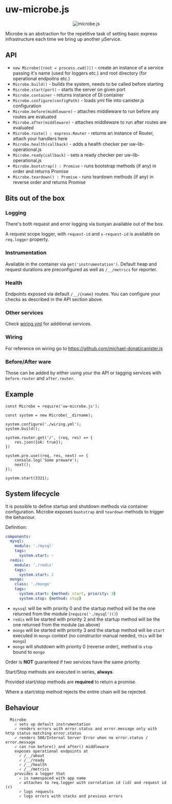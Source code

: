 # uw-microbe.js

<p align="center">
  <img src="https://raw.githubusercontent.com/utilitywarehouse/uw-microbe.js/master/logo.jpg" alt="microbe.js"/>
</p>

Microbe is an abstraction for the repetitive task of setting basic express infrastructure each time we bring up another μService.

## API

- `new Microbe([root = process.cwd()])` - create an instance of a service passing it's name (used for loggers etc.) and root directory (for operational endpoitns etc.)
- `Microbe.build()` - builds the system, needs to be called before starting
- `Microbe.start(port)` - starts the server on given port
- `Microbe.container` - returns instance of DI container
- `Microbe.configure(configPath)` - loads yml file into canister.js configuration
- `Microbe.before(middleware)` - attaches middleware to run before any routes are evaluated
- `Microbe.after(middleware)` - attaches middleware to run after routes are evaluated
- `Microbe.route() : express.Router` - returns an instance of Router, attach your handlers here
- `Microbe.health(callback)` - adds a health checker per uw-lib-operational.js
- `Microbe.ready(callback)` - sets a ready checker per uw-lib-operational.js
- `Microbe.bootstrap() : Promise` - runs bootstrap methods (if any) in order and returns Promise
- `Microbe.teardown() : Promise` - runs teardown methods (if any) in reverse order and returns Promise


## Bits out of the box

### Logging

There's both request and error logging via bunyan available out of the box.

A request scope logger, with `request-id` and `x-request-id` is available on `req.logger` property.

### Instrumentation

Available in the container via `get('instrumentation')`. Default heap and request durations are preconfigured as well as `/__/metrics` for reporter.

### Health

Endpoints exposed via default `/__/{name}` routes. You can configure your checks as described in the API section above.

### Other services

Check [wiring.yml](wiring.yml) for additional services.

### Wiring

For reference on wiring go to https://github.com/michael-donat/canister.js

### Before/After ware

Those can be added by either using your the API or tagging services with `before.router` and `after.router`.  

## Example

```nodejs
const Microbe = require('uw-microbe.js');

const system = new Microbe(__dirname);

system.configure('./wiring.yml');
system.build();

system.router.get('/', (req, res) => {
	res.json({ok: true});
})

system.pre.use((req, res, next) => {
	console.log('Some preware');
	next();
});

system.start(3321);
```

## System lifecycle

It is possible to define startup and shutdown methods via container configuration. Microbe exposes `bootstrap` and `teardown` methods to trigger the behaviour.

Definition:

```yml
components:
  mysql:
    module: './mysql'
    tags:
      system.start: ~
  redis:
    module: './redis'
    tags:
      system.start: 2
  mongo:
    class: './mongo'
    tags:
      system.start: {method: start, priority: 3}
      system.stop: {method: stop}
```

- `myssql` will be with priority 0 and the startup method will be the one returned from the module (`require('./mysql')()`)
- `redis` will be started with priority 2 and the startup method will be the one returned from the module (as above)
- `mongo` will be started with priority 3 and the startup method will be `start` executed in `mongo` context (no constructor manual needed, `this` will be `mongo`)
- `mongo` will shutdown with priority 0 (reverse order), method is `stop` bound to `mongo`

Order is **NOT** guaranteed if two services have the same priority.
 
Start/Stop methods are executed in series, **always**. 

Provided start/stop methods are **required** to return a promise.

Where a start/stop method rejects the entire chain will be rejected.

## Behaviour

```
  Microbe
    ✓ sets up default instrumentation
    ✓ renders errors with error.status and error.message only with http status matching error.status
    ✓ renders 500/Internal Server Error when no error.status / error.message
    ✓ can run before() and after() middleware
    exposes operational endpoints at
      ✓ /__/about
      ✓ /__/ready
      ✓ /__/health
      ✓ /__/metrics
    provides a logger that
      ✓ is namespaced with app name
      ✓ attaches to req.logger with correlation id (id) and request id (r)
      ✓ logs requests
      ✓ logs errors with stacks and previous errors

```

